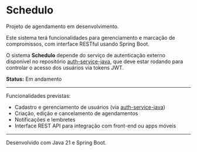 # Schedulo

Projeto de agendamento em desenvolvimento.

Este sistema terá funcionalidades para gerenciamento e marcação de compromissos, com interface RESTful usando Spring Boot.

O sistema **Schedulo** depende do serviço de autenticação externo disponível no repositório [auth-service-java](https://github.com/Isabela01vSilva/auth-service-java), que deve estar rodando para controlar o acesso dos usuários via tokens JWT.

**Status:** Em andamento

---

Funcionalidades previstas:  
- Cadastro e gerenciamento de usuários (via [auth-service-java](https://github.com/Isabela01vSilva/auth-service-java))  
- Criação, edição e cancelamento de agendamentos  
- Notificações e lembretes  
- Interface REST API para integração com front-end ou apps móveis

---

Desenvolvido com Java 21 e Spring Boot.

